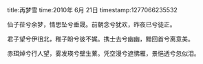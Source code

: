 title:再梦雪
time:2010年 6月 21日
timestamp:1277066235532

<P>仙子莅兮余梦，情思坠兮垂晟。前朝念兮犹欢，昨夜已兮徒正。</P>
<P>君子望兮伊徂北，稚子盼兮彼不娓。携士去兮幽幽，黯回首兮离意美。</P>
<P>赤珥焯兮行人望，雾发瑛兮壁生蔂。凭空漫兮遮怫雁，景悒透兮忽似泪。</P>